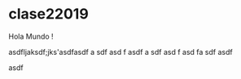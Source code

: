 # clase22019
Hola Mundo !

asdfljaksdf;jks'asdfasdf
a
sdf
asd
f
asdf
a
sdf
asd
f
asd
fa
sdf
asdf

asdf